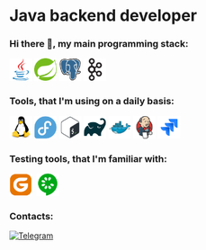 <h1>Java backend developer</h1>

### Hi there 👋, my main programming stack:
<img src="https://github.com/devicons/devicon/blob/master/icons/java/java-original.svg" title="Java"  alt="Java" width="40" height="40"/>
<img src="https://github.com/devicons/devicon/blob/master/icons/spring/spring-original.svg" title="Spring"  alt="Spring" width="40" height="40"/>
<img src="https://github.com/devicons/devicon/blob/master/icons/postgresql/postgresql-original.svg" title="Postgres"  alt="Postgres" width="40" height="40"/>
<img src="https://github.com/devicons/devicon/blob/master/icons/apachekafka/apachekafka-original.svg" title="Kafka"  alt="Kafka" width="40" height="40"/>

### Tools, that I'm using on a daily basis:
<img src="https://github.com/devicons/devicon/blob/master/icons/linux/linux-original.svg" title="Linux"  alt="Linux" width="40" height="40"/>
<img src="https://github.com/devicons/devicon/blob/master/icons/fedora/fedora-plain.svg" title="Fedora"  alt="Fedora" width="40" height="40"/>
<img src="https://github.com/devicons/devicon/blob/master/icons/bash/bash-original.svg" title="Bash"  alt="Bash" width="40" height="40"/>
<img src="https://github.com/devicons/devicon/blob/master/icons/gradle/gradle-plain.svg" title="Gradle"  alt="Gradle" width="40" height="40"/>
<img src="https://github.com/devicons/devicon/blob/master/icons/docker/docker-original.svg" title="Docker"  alt="Docker" width="40" height="40"/>
<img src="https://github.com/devicons/devicon/blob/master/icons/jenkins/jenkins-original.svg" title="Jenkins"  alt="Jenkins" width="40" height="40"/>
<img src="https://github.com/devicons/devicon/blob/master/icons/jira/jira-original.svg" title="Jira"  alt="Jira" width="40" height="40"/>

### Testing tools, that I'm familiar with:
<img src = "https://github.com/devicons/devicon/blob/master/icons/gatling/gatling-plain.svg" title="Gatling"  alt="Gatling" width="40" height="40"/>&nbsp;
<img src = "https://github.com/devicons/devicon/blob/master/icons/cucumber/cucumber-plain.svg" title="Cucumber"  alt="Cucumber" width="40" height="40"/>&nbsp;

### Contacts:
<a href="https://t.me/mikhail_shibanov"> <img src="https://img.shields.io/badge/Telegram-blue?style=for-the-badge&logo=telegram&logoColor=white" alt="Telegram"/></a>